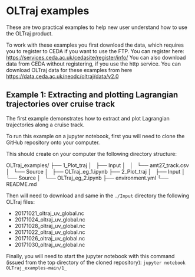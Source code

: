 # OLTraj examples
These are two practical examples to help new user understand how to use the OLTraj product.

To work with these examples you first download the data, which requires you to register to CEDA if you want to use the FTP. You can register here: https://services.ceda.ac.uk/cedasite/register/info/
You can also download data from CEDA without registering, if you use the http service. You can download OLTraj data for these examples from here https://data.ceda.ac.uk/neodc/oltraj/data/v2.0

## Example 1: Extracting and plotting Lagrangian trajectories over cruise track
The first example demonstrates how to extract and plot Lagrangian trajectories along a cruise track.

To run this example on a jupyter notebook, first you will need to clone the GitHub repository onto your computer.

This should create on your computer the following directory structure:

OLTraj_examples/
├── 1_Plot_traj
│   ├── Input
│   │   └── amt27_track.csv
│   └── Source
│       ├── OLTraj_eg_1.ipynb
├── 2_Plot_traj
│   ├── Input
│   └── Source
│       └── OLTraj_eg_2.ipynb
├── environment.yml
└── README.md



Then will need to download and same in the `./Input` directory the following OLTraj files:

* 20171021_oltraj_uv_global.nc  
* 20171024_oltraj_uv_global.nc  
* 20171028_oltraj_uv_global.nc
* 20171022_oltraj_uv_global.nc
* 20171026_oltraj_uv_global.nc
* 20171030_oltraj_uv_global.nc 

Finally, you will need to start the jupyter notebook with this command (issued from the top directory of the cloned repository): `jupyter notebook OLTraj_examples-main/1_`



